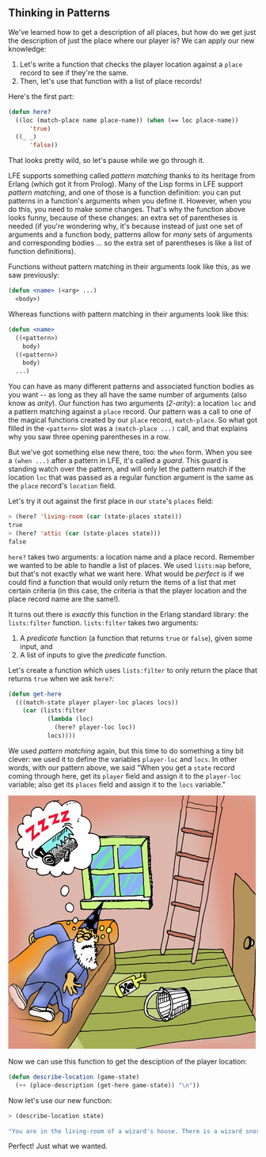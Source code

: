 ## Thinking in Patterns

We've learned how to get a description of all places, but how do we get just the description of just the place where our player is? We can apply our new knowledge:

1. Let's write a function that checks the player location against a ``place`` record to see if they're the same.
1. Then, let's use that function with a list of place records!

Here's the first part:

```lisp
(defun here?
  ((loc (match-place name place-name)) (when (== loc place-name))
      'true)
  ((_ _)
      'false))
```

That looks pretty wild, so let's pause while we go through it.

LFE supports something called *pattern matching* thanks to its heritage from Erlang (which got it from Prolog). Many of the Lisp forms in LFE support *pattern matching*, and one of those is a function definition: you can put patterns in a function's arguments when you define it. However, when you do this, you need to make some changes. That's why the function above looks funny, because of these changes: an extra set of parentheses is needed (if you're wondering why, it's because instead of just one set of arguments and a function body, patterns allow for *many* sets of arguments and corresponding bodies ... so the extra set of parentheses is like a list of function definitions).

Functions without pattern matching in their arguments look like this, as we saw previously:

```lisp
(defun <name> (<arg> ...)
  <body>)
```

Whereas functions *with* pattern matching in their arguments look like this:

```lisp
(defun <name>
  ((<pattern>)
    body)
  ((<pattern>)
    body)
  ...)
```

You can have as many different patterns and associated function bodies as you want -- as long as they all have the same number of arguments (also know as *arity*). Our function has two arguments (*2-arity*): a location ``loc`` and a pattern matching against a ``place`` record. Our pattern was a call to one of the magical functions created by our ``place`` record, ``match-place``. So what got filled in the ``<pattern>`` slot was a ``(match-place ...)`` call, and that explains why you saw three opening parentheses in a row.

But we've got something else new there, too: the ``when`` form. When you see a ``(when ...)`` after a pattern in LFE, it's called a *guard*. This guard is standing watch over the pattern, and will only let the pattern match if the location ``loc`` that was passed as a regular function argument is the same as the ``place`` record's ``location`` field.

Let's try it out against the first place in our ``state``'s ``places`` field:

```lisp
> (here? 'living-room (car (state-places state)))
true
> (here? 'attic (car (state-places state)))
false
```

``here?`` takes two arguments: a location name and a place record. Remember we wanted to be able to handle a list of places. We used ``lists:map`` before, but that's not exactly what we want here. What would be *perfect* is if we could find a function that would only return the items of a list that met certain criteria (in this case, the criteria is that the player location and the place record name are the same!).

It turns out there is *exactly* this function in the Erlang standard library: the ``lists:filter`` function. ``lists:filter`` takes two arguments:

1. A *predicate* function (a function that returns ``true`` or ``false``), given some input, and
1. A list of inputs to give the *predicate* function.

Let's create a function which uses ``lists:filter`` to only return the place that returns ``true`` when we ask ``here?``:

```lisp
(defun get-here
  (((match-state player player-loc places locs))
    (car (lists:filter
           (lambda (loc)
             (here? player-loc loc))
           locs))))
```

We used *pattern matching* again, but this time to do something a tiny bit clever: we used it to define the variables ``player-loc`` and ``locs``. In other words, with our pattern above, we said "When you get a ``state`` record coming through here, get its ``player`` field and assign it to the ``player-loc`` variable; also get its ``places`` field and assign it to the ``locs`` variable."

![](../images/living_room.jpg)

Now we can use this function to get the desciption of the player location:

```lisp
(defun describe-location (game-state)
  (++ (place-description (get-here game-state)) "\n"))
```

Now let's use our new function:

```lisp
> (describe-location state)
```
```lisp
"You are in the living-room of a wizard's house. There is a wizard snoring loudly on the couch."
```

Perfect! Just what we wanted.
